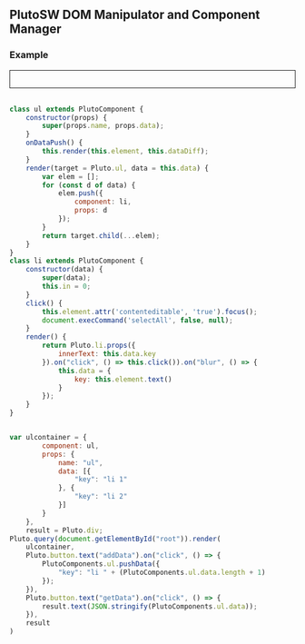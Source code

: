 ## PlutoSW DOM Manipulator and Component Manager


### Example
<style>
div#root {
    padding: 15px;
    border: 1px solid;
    margin-bottom: 30px;
}

div#root div {
    padding: 5px;
    background: lightgray;
    color: black;
}

div#root button {
    margin-bottom: 9px;
    margin-right: 8px;
}   
</style>
<div id="root"></div>
<script type="module">
    import {Pluto,PlutoComponent} from './PlutoSW.js';
    class ul extends PlutoComponent {
    constructor(props) {
        super(props.name, props.data);
    }
    onDataPush() {
        this.render(this.element, this.dataDiff);
    }
    render(target = Pluto.ul, data = this.data) {
        var elem = [];
        for (const d of data) {
            elem.push({
                component: li,
                props: d
            });
        }
        return target.child(...elem);
    }
}
class li extends PlutoComponent {
    constructor(data) {
        super(data);
        this.in = 0;
    }
    click() {
        this.element.attr('contenteditable', 'true').focus();
        document.execCommand('selectAll', false, null);
    }
    render() {
        return Pluto.li.props({
            innerText: this.data.key
        }).on("click", () => this.click()).on("blur", () => {
            this.data = {
                key: this.element.text()
            }
        });
    }
}


var ulcontainer = {
        component: ul,
        props: {
            name: "ul",
            data: [{
                "key": "li 1"
            }, {
                "key": "li 2"
            }]
        }
    },
    result = Pluto.div;
Pluto.query(document.getElementById("root")).render(
    ulcontainer,
    Pluto.button.text("addData").on("click", () => {
        PlutoComponents.ul.pushData({
            "key": "li " + (PlutoComponents.ul.data.length + 1)
        });
    }),
    Pluto.button.text("getData").on("click", () => {
        result.text(JSON.stringify(PlutoComponents.ul.data));
    }),
    result
)
</script>
```javascript
class ul extends PlutoComponent {
    constructor(props) {
        super(props.name, props.data);
    }
    onDataPush() {
        this.render(this.element, this.dataDiff);
    }
    render(target = Pluto.ul, data = this.data) {
        var elem = [];
        for (const d of data) {
            elem.push({
                component: li,
                props: d
            });
        }
        return target.child(...elem);
    }
}
class li extends PlutoComponent {
    constructor(data) {
        super(data);
        this.in = 0;
    }
    click() {
        this.element.attr('contenteditable', 'true').focus();
        document.execCommand('selectAll', false, null);
    }
    render() {
        return Pluto.li.props({
            innerText: this.data.key
        }).on("click", () => this.click()).on("blur", () => {
            this.data = {
                key: this.element.text()
            }
        });
    }
}


var ulcontainer = {
        component: ul,
        props: {
            name: "ul",
            data: [{
                "key": "li 1"
            }, {
                "key": "li 2"
            }]
        }
    },
    result = Pluto.div;
Pluto.query(document.getElementById("root")).render(
    ulcontainer,
    Pluto.button.text("addData").on("click", () => {
        PlutoComponents.ul.pushData({
            "key": "li " + (PlutoComponents.ul.data.length + 1)
        });
    }),
    Pluto.button.text("getData").on("click", () => {
        result.text(JSON.stringify(PlutoComponents.ul.data));
    }),
    result
)
```
